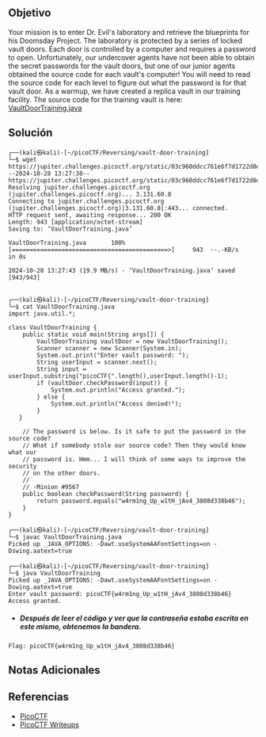 ## Objetivo
Your mission is to enter Dr. Evil's laboratory and retrieve the blueprints for his Doomsday Project. The laboratory is protected by a series of locked vault doors. Each door is controlled by a computer and requires a password to open. Unfortunately, our undercover agents have not been able to obtain the secret passwords for the vault doors, but one of our junior agents obtained the source code for each vault's computer! You will need to read the source code for each level to figure out what the password is for that vault door. As a warmup, we have created a replica vault in our training facility. The source code for the training vault is here: [VaultDoorTraining.java](https://jupiter.challenges.picoctf.org/static/03c960ddcc761e6f7d1722d8e6212db3/VaultDoorTraining.java)
## Solución
```
┌──(kali㉿kali)-[~/picoCTF/Reversing/vault-door-training]
└─$ wget https://jupiter.challenges.picoctf.org/static/03c960ddcc761e6f7d1722d8e6212db3/VaultDoorTraining.java
--2024-10-28 13:27:38--  https://jupiter.challenges.picoctf.org/static/03c960ddcc761e6f7d1722d8e6212db3/VaultDoorTraining.java
Resolving jupiter.challenges.picoctf.org (jupiter.challenges.picoctf.org)... 3.131.60.8
Connecting to jupiter.challenges.picoctf.org (jupiter.challenges.picoctf.org)|3.131.60.8|:443... connected.
HTTP request sent, awaiting response... 200 OK
Length: 943 [application/octet-stream]
Saving to: ‘VaultDoorTraining.java’

VaultDoorTraining.java       100%[============================================>]     943  --.-KB/s    in 0s      

2024-10-28 13:27:43 (19.9 MB/s) - ‘VaultDoorTraining.java’ saved [943/943]

                                                                                                                  
┌──(kali㉿kali)-[~/picoCTF/Reversing/vault-door-training]
└─$ cat VaultDoorTraining.java                                  
import java.util.*;

class VaultDoorTraining {
    public static void main(String args[]) {
        VaultDoorTraining vaultDoor = new VaultDoorTraining();
        Scanner scanner = new Scanner(System.in); 
        System.out.print("Enter vault password: ");
        String userInput = scanner.next();
        String input = userInput.substring("picoCTF{".length(),userInput.length()-1);
        if (vaultDoor.checkPassword(input)) {
            System.out.println("Access granted.");
        } else {
            System.out.println("Access denied!");
        }
   }

    // The password is below. Is it safe to put the password in the source code?
    // What if somebody stole our source code? Then they would know what our
    // password is. Hmm... I will think of some ways to improve the security
    // on the other doors.
    //
    // -Minion #9567
    public boolean checkPassword(String password) {
        return password.equals("w4rm1ng_Up_w1tH_jAv4_3808d338b46");
    }
}
                                                                                                                  
┌──(kali㉿kali)-[~/picoCTF/Reversing/vault-door-training]
└─$ javac VaultDoorTraining.java
Picked up _JAVA_OPTIONS: -Dawt.useSystemAAFontSettings=on -Dswing.aatext=true
                                                                                                                  
┌──(kali㉿kali)-[~/picoCTF/Reversing/vault-door-training]
└─$ java VaultDoorTraining      
Picked up _JAVA_OPTIONS: -Dawt.useSystemAAFontSettings=on -Dswing.aatext=true
Enter vault password: picoCTF{w4rm1ng_Up_w1tH_jAv4_3808d338b46}
Access granted.
```

- ##### Después de leer el código y ver que la contraseña estaba escrita en este mismo, obtenemos la bandera.
```
Flag: picoCTF{w4rm1ng_Up_w1tH_jAv4_3808d338b46}
```
## Notas Adicionales
## Referencias
- [PicoCTF](https://play.picoctf.org)
- [PicoCTF Writeups](https://www.youtube.com/playlist?list=PLDo9DMLZyP6kTZ8Td37-LdbAx4-yNfHBl&authuser=0)